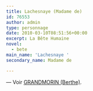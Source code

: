 ```yaml
---
title: Lachesnaye (Madame de)
id: 76553
author: admin
type: personnage
date: 2010-03-10T08:51:56+00:00
excerpt: La Bête Humaine
novel:
  - bete
main_name: 'Lachesnaye '
secondary_name: Madame de

---
```

— Voir <a href="/personnage/grandmorin-berthe/" target="_self">GRANDMORIN (Berthe)</a>.